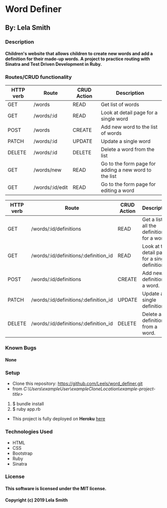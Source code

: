 # Word Definer
## By: Lela Smith

### Description
#### Children's website that allows children to create new words and add a definition for their made-up words. A project to practice routing with Sinatra and Test Driven Development in Ruby.

### Routes/CRUD functionality
|HTTP verb|Route|CRUD Action|Description|
|---|---|---|---|
|GET|/words|READ|Get list of words|
|GET|/words/:id|READ|Look at detail page for a single word|
|POST|/words|CREATE|Add new word to the list of words|
|PATCH|/words/:id|UPDATE|Update a single word|
|DELETE|/words/:id|DELETE|Delete a word from the list|
|GET|/words/new|READ|Go to the form page for adding a new word to the list|
|GET|/words/:id/edit|READ|Go to the form page for editing a word


|HTTP verb|Route|CRUD Action|Description|
|---|---|---|---|
|GET|/words/:id/definitions|READ|Get a list of all the definitions for a word.|
|GET|/words/:id/definitions/:definition_id|READ|Look at the detail page for a single definition.|
|POST|/words/:id/definitions|CREATE|Add new definition to a word.|
|PATCH|/words/:id/definitions/:definition_id|UPDATE|Update a single definition.|
|DELETE|/words/:id/definitions/:definition_id|DELETE|Delete a definition from a word.|

### Known Bugs
#### None

### Setup
* Clone this repository: https://github.com/Leels/word_definer.git
* from _C:\Users\exampleUser\exampleCloneLocation\example-project-title>_  
1. $ bundle install
2. $ ruby app.rb
  * This project is fully deployed on **Heroku** [here](https://gentle-lowlands-10115.herokuapp.com/)

### Technologies Used
* HTML
* CSS
* Bootstrap
* Ruby
* Sinatra

### License
#### This software is licensed under the MIT license.

#### Copyright (c) 2019 Lela Smith
